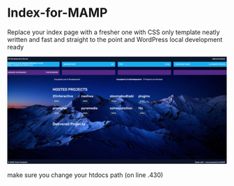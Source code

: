 # Index-for-MAMP
Replace your index page with a fresher one with CSS only template
neatly written and fast and straight to the point and WordPress local development ready


![](mamp.png)

make sure you change your htdocs path (on line .430)
